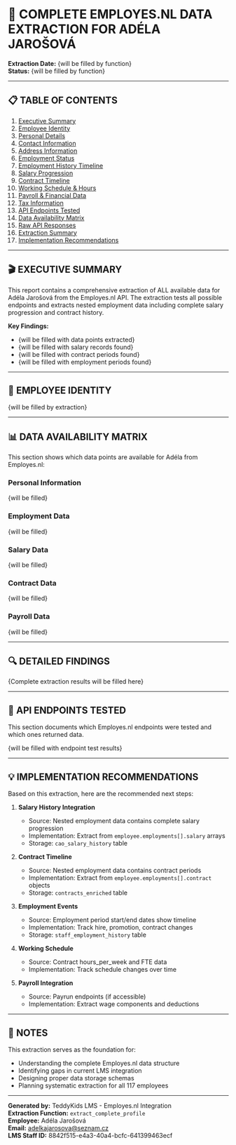 # 🎯 COMPLETE EMPLOYES.NL DATA EXTRACTION FOR ADÉLA JAROŠOVÁ

**Extraction Date:** {will be filled by function}  
**Status:** {will be filled by function}

---

## 📋 TABLE OF CONTENTS

1. [Executive Summary](#executive-summary)
2. [Employee Identity](#employee-identity)
3. [Personal Details](#personal-details)
4. [Contact Information](#contact-information)
5. [Address Information](#address-information)
6. [Employment Status](#employment-status)
7. [Employment History Timeline](#employment-history-timeline)
8. [Salary Progression](#salary-progression)
9. [Contract Timeline](#contract-timeline)
10. [Working Schedule & Hours](#working-schedule)
11. [Payroll & Financial Data](#payroll-data)
12. [Tax Information](#tax-information)
13. [API Endpoints Tested](#endpoints-tested)
14. [Data Availability Matrix](#data-availability)
15. [Raw API Responses](#raw-responses)
16. [Extraction Summary](#extraction-summary)
17. [Implementation Recommendations](#recommendations)

---

## 🎬 EXECUTIVE SUMMARY

This report contains a comprehensive extraction of ALL available data for Adéla Jarošová from the Employes.nl API. The extraction tests all possible endpoints and extracts nested employment data including complete salary progression and contract history.

**Key Findings:**
- {will be filled with data points extracted}
- {will be filled with salary records found}
- {will be filled with contract periods found}
- {will be filled with employment periods found}

---

## 👤 EMPLOYEE IDENTITY

{will be filled by extraction}

---

## 📊 DATA AVAILABILITY MATRIX

This section shows which data points are available for Adéla from Employes.nl:

### Personal Information
{will be filled}

### Employment Data
{will be filled}

### Salary Data
{will be filled}

### Contract Data
{will be filled}

### Payroll Data
{will be filled}

---

## 🔍 DETAILED FINDINGS

{Complete extraction results will be filled here}

---

## 📡 API ENDPOINTS TESTED

This section documents which Employes.nl endpoints were tested and which ones returned data.

{will be filled with endpoint test results}

---

## 💡 IMPLEMENTATION RECOMMENDATIONS

Based on this extraction, here are the recommended next steps:

1. **Salary History Integration**
   - Source: Nested employment data contains complete salary progression
   - Implementation: Extract from `employee.employments[].salary` arrays
   - Storage: `cao_salary_history` table

2. **Contract Timeline**
   - Source: Nested employment data contains contract periods
   - Implementation: Extract from `employee.employments[].contract` objects
   - Storage: `contracts_enriched` table

3. **Employment Events**
   - Source: Employment period start/end dates show timeline
   - Implementation: Track hire, promotion, contract changes
   - Storage: `staff_employment_history` table

4. **Working Schedule**
   - Source: Contract hours_per_week and FTE data
   - Implementation: Track schedule changes over time

5. **Payroll Integration**
   - Source: Payrun endpoints (if accessible)
   - Implementation: Extract wage components and deductions

---

## 📝 NOTES

This extraction serves as the foundation for:
- Understanding the complete Employes.nl data structure
- Identifying gaps in current LMS integration
- Designing proper data storage schemas
- Planning systematic extraction for all 117 employees

---

**Generated by:** TeddyKids LMS - Employes.nl Integration  
**Extraction Function:** `extract_complete_profile`  
**Employee:** Adéla Jarošová  
**Email:** adelkajarosova@seznam.cz  
**LMS Staff ID:** 8842f515-e4a3-40a4-bcfc-641399463ecf
